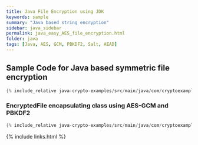 ```yaml
---
title: Java File Encryption using JDK
keywords: sample
summary: "Java based string encryption"
sidebar: java_sidebar
permalink: java_easy_AES_file_encryption.html
folder: java
tags: [Java, AES, GCM, PBKDF2, Salt, AEAD]
---
```


## Sample Code for Java based symmetric file encryption 

```java
{% include_relative java-crypto-examples/src/main/java/com/cryptoexamples/java/ExampleEncryptedFile.java %}
```

### EncryptedFile encapsulating class using AES-GCM and PBKDF2
```java
{% include_relative java-crypto-examples/src/main/java/com/cryptoexamples/java/EncryptedFile.java %}
```


{% include links.html %}
